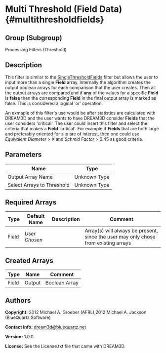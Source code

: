 Multi Threshold (Field Data) {#multithresholdfields}
======

## Group (Subgroup) ##
Processing Filters (Threshold)

## Description ##
This filter is similar to the [SingleThresholdFields](singlethresholdfields.html) filter but allows the user to input more than a single **Field** array. Internally the algorithm creates the output boolean arrays for each comparison that the user creates. Then all the output arrays are compared and if __any__ of the values for a specific **Field**  is __false__ then the corresponding **Field** in the final output array is marked as false. This is considered a logical 'or' operation.

  An exmaple of this filter's use would be after statistics are calculated with DREAM3D and the user wants to have DREAM3D consider **Fields** that the user considers 'critical'. The user could insert this filter and select the criteria that makes a **Field** 'critical'. For example if **Fields** that are both large and preferably oriented for slip are of interest, then one could use _Equivalent Diameter_ > X and _Schmid Factor_ > 0.45 as good criteria.

## Parameters ##

| Name | Type |
|------|------|
| Output Array Name | Unknown Type |
| Select Arrays to Threshold | Unknown Type |

## Required Arrays ##
| Type | Default Name | Description | Comment |
|------|--------------|-------------|---------|
| Field | *User Chosen* |  | Array(s) will always be present, since the user may only chose from existing arrays |


## Created Arrays ##
| Type | Name | Comment |
|------|------|---------|
| Field | Output | Boolean Array |


## Authors ##

**Copyright:** 2012 Michael A. Groeber (AFRL),2012 Michael A. Jackson (BlueQuartz Software)

**Contact Info:** dream3d@bluequartz.net

**Version:** 1.0.0

**License:**  See the License.txt file that came with DREAM3D.


